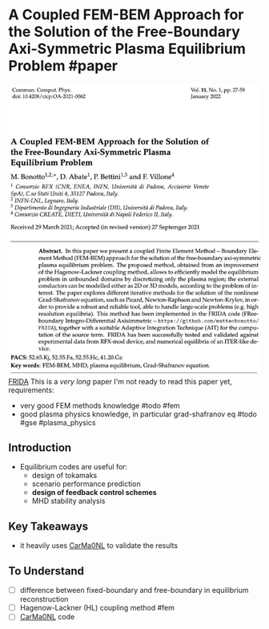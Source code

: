# A Coupled FEM-BEM Approach for the Solution of the Free-Boundary Axi-Symmetric Plasma Equilibrium Problem #paper

![](imgs/coupled_fem_bem_axi_symmetric_plasma_equilibrium.png)
[FRIDA](../phd/FRIDA.md)
This is a *very long* paper
I'm not ready to read this paper yet, requirements:
- very good FEM methods knowledge #todo #fem
- good plasma physics knowledge, in particular grad-shafranov eq #todo #gse #plasma_physics
## Introduction
- Equilibrium codes are useful for:
	- design of tokamaks
	- scenario performance prediction
	- **design of feedback control schemes** 
	- MHD stability analysis

## Key Takeaways
- it heavily uses [CarMa0NL](../phd/CarMa0NL.md) to validate the results
 
## To Understand
- [ ] difference between fixed-boundary and free-boundary in equilibrium reconstruction
- [ ] Hagenow-Lackner (HL) coupling method #fem
- [ ] [CarMa0NL](../phd/CarMa0NL.md) code